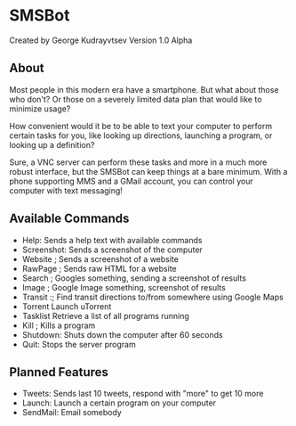 SMSBot
=========

Created by George Kudrayvtsev
Version 1.0 Alpha

## About
Most people in this modern era have a smartphone. But what about those who don't?
Or those on a severely limited data plan that would like to minimize usage?

How convenient would it be to be able to text your computer to perform certain tasks
for you, like looking up directions, launching a program, or looking up a definition?

Sure, a VNC server can perform these tasks and more in a much more robust interface,
but the SMSBot can keep things at a bare minimum. With a phone supporting MMS and a
GMail account, you can control your computer with text messaging!

## Available Commands
  * Help:                     Sends a help text with available commands
  * Screenshot:               Sends a screenshot of the computer
  * Website <site>;           Sends a screenshot of a website
  * RawPage <site>;           Sends raw HTML for a website
  * Search <query>;           Googles something, sending a screenshot of results
  * Image <query>;            Google Image something, screenshot of results
  * Transit <start>:<end>;    Find transit directions to/from somewhere using Google Maps
  * Torrent                   Launch uTorrent
  * Tasklist                  Retrieve a list of all programs running
  * Kill <program>;           Kills a program
  * Shutdown:                 Shuts down the computer after 60 seconds
  * Quit:                     Stops the server program

## Planned Features
  * Tweets:       Sends last 10 tweets, respond with "more" to get 10 more
  * Launch:       Launch a certain program on your computer
  * SendMail:     Email somebody
